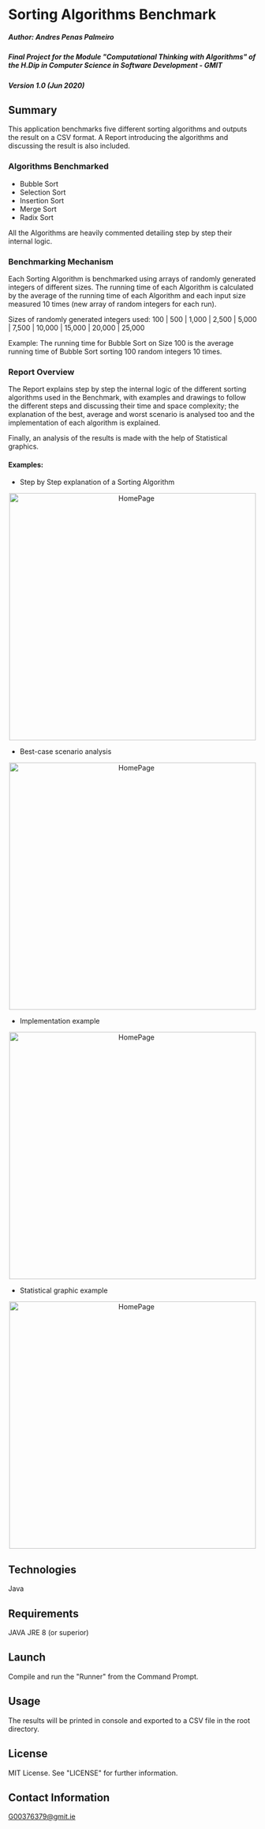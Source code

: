 # Sorting Algorithms Benchmark

##### Author: Andres Penas Palmeiro
##### Final Project for the Module "Computational Thinking with Algorithms" of the H.Dip in Computer Science in Software Development - GMIT
##### Version 1.0 (Jun 2020)

## Summary
This application benchmarks five different sorting algorithms and outputs the result on a CSV format. A Report introducing the algorithms and discussing the result is also included.

### Algorithms Benchmarked
* Bubble Sort
* Selection Sort
* Insertion Sort
* Merge Sort
* Radix Sort

All the Algorithms are heavily commented detailing step by step their internal logic.

### Benchmarking Mechanism

Each Sorting Algorithm is benchmarked using arrays of randomly generated integers of different sizes. The running time of each Algorithm is calculated by the average of the running time of each Algorithm and each input size measured 10 times (new array of random integers for each run).

Sizes of randomly generated integers used: 100 | 500 | 1,000 | 2,500 | 5,000 | 7,500 | 10,000 | 15,000 | 20,000 | 25,000

Example: The running time for Bubble Sort on Size 100 is the average running time of Bubble Sort sorting 100 random integers 10 times.

### Report Overview
The Report explains step by step the internal logic of the different sorting algorithms used in the Benchmark, with examples and drawings to follow the different steps and discussing their time and space complexity; the explanation of the best, average and worst scenario is analysed too and the implementation of each algorithm is explained.

Finally, an analysis of the results is made with the help of Statistical graphics.

#### Examples:
* Step by Step explanation of a Sorting Algorithm
<p align="center">
    <img src="https://imgur.com/btQ9Sxg.jpeg" alt="HomePage" width="500"/>
</p>

* Best-case scenario analysis
<p align="center">
    <img src="https://imgur.com/xbEfn9H.jpeg" alt="HomePage" width="500"/>
</p>

* Implementation example
<p align="center">
    <img src="https://imgur.com/W7zndqe.jpeg" alt="HomePage" width="500"/>
</p>

* Statistical graphic example
<p align="center">
    <img src="https://imgur.com/5YyPyve.jpeg" alt="HomePage" width="500"/>
</p>


## Technologies
Java

## Requirements
JAVA JRE 8 (or superior)

## Launch
Compile and run the "Runner" from the Command Prompt.

## Usage
The results will be printed in console and exported to a CSV file in the root directory.

## License
MIT License. See "LICENSE" for further information.

## Contact Information
G00376379@gmit.ie